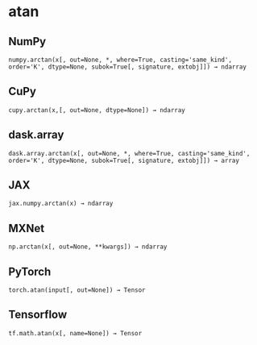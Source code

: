 # atan

## NumPy

```
numpy.arctan(x[, out=None, *, where=True, casting='same_kind', order='K', dtype=None, subok=True[, signature, extobj]]) → ndarray
```

## CuPy

```
cupy.arctan(x,[, out=None, dtype=None]) → ndarray
```

## dask.array

```
dask.array.arctan(x[, out=None, *, where=True, casting='same_kind', order='K', dtype=None, subok=True[, signature, extobj]]) → array
```

## JAX

```
jax.numpy.arctan(x) → ndarray
```

## MXNet

```
np.arctan(x[, out=None, **kwargs]) → ndarray
```

## PyTorch

```
torch.atan(input[, out=None]) → Tensor
```

## Tensorflow

```
tf.math.atan(x[, name=None]) → Tensor
```
